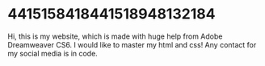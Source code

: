 # 4415158418441518948132184
Hi, this is my website, which is made with huge help from Adobe Dreamweaver CS6. I would like to master my html and css!
Any contact for my social media is in code. 
